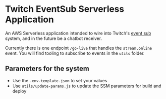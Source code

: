 # Twitch EventSub Serverless Application

An AWS Serverless application intended to wire into Twitch's [event sub](https://dev.twitch.tv/docs/eventsub) system, and in the future be a chatbot receiver.

Currently there is one endpoint `/go-live` that handles the `stream.online` event. You will find tooling to subscribe to events in the `utils` folder.

## Parameters for the system

- Use the `.env-template.json` to set your values
- Use `utils/update-params.js` to update the SSM parameters for build and deploy
